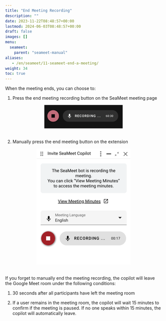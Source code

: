 ```yaml
---
title: "End Meeting Recording"
description: ""
date: 2023-11-22T08:48:57+00:00
lastmod: 2024-06-03T08:48:57+00:00
draft: false
images: []
menu:
  seameet:
    parent: "seameet-manual"
aliases:
   - /en/seameet/11-seameet-end-a-meeting/
weight: 34
toc: true
---
```


When the meeting ends, you can choose to:

1. Press the end meeting recording button on the SeaMeet meeting page

<center>

<img width="50%" src="/images/seameet-en/11-seameet-end-a-meeting/seameet-end-meeting-recording.png" alt="SeaMeet End Meeting Recording"/>

</center>

<br/>

2. Manually press the end meeting button on the extension

<center>

<img width="60%" src="/images/seameet-en/11-seameet-end-a-meeting/manual-end-meeting-button-extension.png" alt="Manual End Meeting Button on Extension"/>

</center>

<br/>

If you forget to manually end the meeting recording, the copilot will leave the Google Meet room under the following conditions:

1. 30 seconds after all participants have left the meeting room

2. If a user remains in the meeting room, the copilot will wait 15 minutes to confirm if the meeting is paused. If no one speaks within 15 minutes, the copilot will automatically leave.
